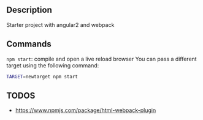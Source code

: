 ## Description
Starter project with angular2 and webpack

## Commands
`npm start`:  compile and open a live reload browser
You can pass a different target using the following command:
```sh
TARGET=newtarget npm start
```


## TODOS
* https://www.npmjs.com/package/html-webpack-plugin    
